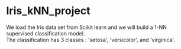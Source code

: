 # Iris_kNN_project   
We load the Iris data set from Scikit learn and we will build a 1-NN supervised classification model.    
The classification has 3 classes : 'setosa', 'versicolor', and 'virginica'.

